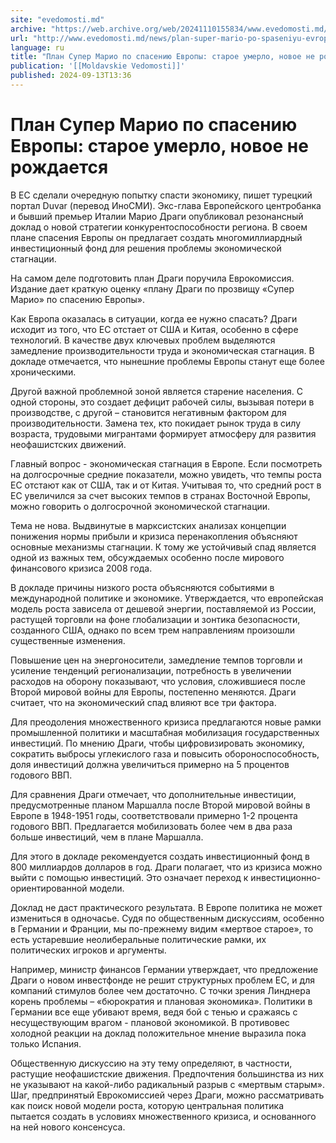 ```yaml
---
site: "evedomosti.md"
archive: "https://web.archive.org/web/20241110155834/www.evedomosti.md/news/plan-super-mario-po-spaseniyu-evropy-staroe-umerlo-novoe-ne"
url: "http://www.evedomosti.md/news/plan-super-mario-po-spaseniyu-evropy-staroe-umerlo-novoe-ne"
language: ru
title: "План Супер Марио по спасению Европы: старое умерло, новое не рождается"
publication: '[[Moldavskie Vedomosti]]'
published: 2024-09-13T13:36
---
```


# План Супер Марио по спасению Европы: старое умерло, новое не рождается

В ЕС сделали очередную попытку спасти экономику, пишет турецкий портал Duvar (перевод ИноСМИ). Экс-глава Европейского центробанка и бывший премьер Италии Марио Драги опубликовал резонансный доклад о новой стратегии конкурентоспособности региона. В своем плане спасения Европы он предлагает создать многомиллиардный инвестиционный фонд для решения проблемы экономической стагнации.

На самом деле подготовить план Драги поручила Еврокомиссия. Издание дает краткую оценку «плану Драги по прозвищу «Супер Марио» по спасению Европы».

Как Европа оказалась в ситуации, когда ее нужно спасать? Драги исходит из того, что ЕС отстает от США и Китая, особенно в сфере технологий. В качестве двух ключевых проблем выделяются замедление производительности труда и экономическая стагнация. В докладе отмечается, что нынешние проблемы Европы станут еще более хроническими.

Другой важной проблемной зоной является старение населения. С одной стороны, это создает дефицит рабочей силы, вызывая потери в производстве, с другой – становится негативным фактором для производительности. Замена тех, кто покидает рынок труда в силу возраста, трудовыми мигрантами формирует атмосферу для развития неофашистских движений.

Главный вопрос - экономическая стагнация в Европе. Если посмотреть на долгосрочные средние показатели, можно увидеть, что темпы роста ЕС отстают как от США, так и от Китая. Учитывая то, что средний рост в ЕС увеличился за счет высоких темпов в странах Восточной Европы, можно говорить о долгосрочной экономической стагнации.

Тема не нова. Выдвинутые в марксистских анализах концепции понижения нормы прибыли и кризиса перенакопления объясняют основные механизмы стагнации. К тому же устойчивый спад является одной из важных тем, обсуждаемых особенно после мирового финансового кризиса 2008 года.

В докладе причины низкого роста объясняются событиями в международной политике и экономике. Утверждается, что европейская модель роста зависела от дешевой энергии, поставляемой из России, растущей торговли на фоне глобализации и зонтика безопасности, созданного США, однако по всем трем направлениям произошли существенные изменения.

Повышение цен на энергоносители, замедление темпов торговли и усиление тенденций регионализации, потребность в увеличении расходов на оборону показывают, что условия, сложившиеся после Второй мировой войны для Европы, постепенно меняются. Драги считает, что на экономический спад влияют все три фактора.

Для преодоления множественного кризиса предлагаются новые рамки промышленной политики и масштабная мобилизация государственных инвестиций. По мнению Драги, чтобы цифровизировать экономику, сократить выбросы углекислого газа и повысить обороноспособность, доля инвестиций должна увеличиться примерно на 5 процентов годового ВВП.

Для сравнения Драги отмечает, что дополнительные инвестиции, предусмотренные планом Маршалла после Второй мировой войны в Европе в 1948-1951 годы, соответствовали примерно 1-2 процента годового ВВП. Предлагается мобилизовать более чем в два раза больше инвестиций, чем в плане Маршалла.

Для этого в докладе рекомендуется создать инвестиционный фонд в 800 миллиардов долларов в год. Драги полагает, что из кризиса можно выйти с помощью инвестиций. Это означает переход к инвестиционно-ориентированной модели.

Доклад не даст практического результата. В Европе политика не может измениться в одночасье. Судя по общественным дискуссиям, особенно в Германии и Франции, мы по-прежнему видим «мертвое старое», то есть устаревшие неолиберальные политические рамки, их политических игроков и аргументы.

Например, министр финансов Германии утверждает, что предложение Драги о новом инвестфонде не решит структурных проблем ЕС, и для компаний стимулов более чем достаточно. С точки зрения Линднера корень проблемы – «бюрократия и плановая экономика». Политики в Германии все еще убивают время, ведя бой с тенью и сражаясь с несуществующим врагом - плановой экономикой. В противовес холодной реакции на доклад положительное мнение выразила пока только Испания.

Общественную дискуссию на эту тему определяют, в частности, растущие неофашистские движения. Предпочтения большинства из них не указывают на какой-либо радикальный разрыв с «мертвым старым». Шаг, предпринятый Еврокомиссией через Драги, можно рассматривать как поиск новой модели роста, которую центральная политика пытается создать в условиях множественного кризиса, и основанного на ней нового консенсуса.